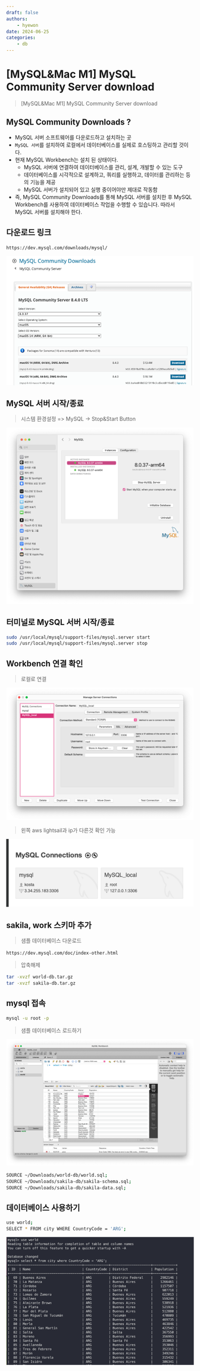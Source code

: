```yaml
---
draft: false
authors:
    - hyewon
date: 2024-06-25
categories:
    - db
---
```


# [MySQL&Mac M1] MySQL Community Server download

> [MySQL&Mac M1] MySQL Community Server download

<!-- more -->

## MySQL Community Downloads ?

-   MySQL 서버 소프트웨어를 다운로드하고 설치하는 곳
-   `MySQL 서버`를 설치하여 로컬에서 데이터베이스를 실제로 호스팅하고 관리할 것이다.
-   현재 MySQL Workbench는 설치 된 상태이다.
    -   MySQL 서버에 연결하여 데이터베이스를 관리, 설계, 개발할 수 있는 도구
    -   데이터베이스를 시각적으로 설계하고, 쿼리를 실행하고, 데이터를 관리하는 등의 기능을 제공
    -   MySQL 서버가 설치되어 있고 실행 중이어야만 제대로 작동함
-   즉, MySQL Community Downloads를 통해 MySQL 서버를 설치한 후 MySQL Workbench를 사용하여 데이터베이스 작업을 수행할 수 있습니다. 따라서 MySQL 서버를 설치해야 한다.

## 다운로드 링크

`https://dev.mysql.com/downloads/mysql/`

![alt text](./image/image-1.png)

## MySQL 서버 시작/종료

> 시스템 환경설정 => MySQL -> Stop&Start Button

![alt text](./image/image-7.png)

## 터미널로 MySQL 서버 시작/종료

```bash
sudo /usr/local/mysql/support-files/mysql.server start
sudo /usr/local/mysql/support-files/mysql.server stop
```

## Workbench 연결 확인

> 로컬로 연결

![alt text](./image/image-5.png)

> 왼쪽 aws lightsail과 ip가 다른것 확인 가능

![alt text](./image/image-6.png)

## sakila, work 스키마 추가

> 샘플 데이터베이스 다운로드

`https://dev.mysql.com/doc/index-other.html`

> 압축해제

```bash
tar -xvzf world-db.tar.gz
tar -xvzf sakila-db.tar.gz
```

## mysql 접속

```bash
mysql -u root -p
```

> 샘플 데이터베이스 로드하기

![alt text](./image/image-3.png)

```bash
SOURCE ~/Downloads/world-db/world.sql;
SOURCE ~/Downloads/sakila-db/sakila-schema.sql;
SOURCE ~/Downloads/sakila-db/sakila-data.sql;
```

## 데이터베이스 사용하기

```bash
use world;
SELECT * FROM city WHERE CountryCode = 'ARG';
```

![alt text](./image/image-4.png)
